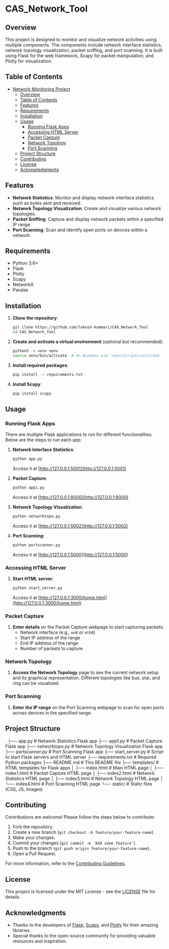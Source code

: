 # CAS_Network_Tool

## Overview

This project is designed to monitor and visualize network activities using multiple components. The components include network interface statistics, network topology visualization, packet sniffing, and port scanning. It is built using Flask for the web framework, Scapy for packet manipulation, and Plotly for visualization.

## Table of Contents

- [Network Monitoring Project](#network-monitoring-project)
  - [Overview](#overview)
  - [Table of Contents](#table-of-contents)
  - [Features](#features)
  - [Requirements](#requirements)
  - [Installation](#installation)
  - [Usage](#usage)
    - [Running Flask Apps](#running-flask-apps)
    - [Accessing HTML Server](#accessing-html-server)
    - [Packet Capture](#packet-capture)
    - [Network Topology](#network-topology)
    - [Port Scanning](#port-scanning)
  - [Project Structure](#project-structure)
  - [Contributing](#contributing)
  - [License](#license)
  - [Acknowledgments](#acknowledgments)

## Features

- **Network Statistics**: Monitor and display network interface statistics such as bytes sent and received.
- **Network Topology Visualization**: Create and visualize various network topologies.
- **Packet Sniffing**: Capture and display network packets within a specified IP range.
- **Port Scanning**: Scan and identify open ports on devices within a network.

## Requirements

- Python 3.6+
- Flask
- Plotly
- Scapy
- NetworkX
- Pandas

## Installation

1. **Clone the repository**:
    ```bash
    git clone https://github.com/lokesh-kummari/CAS_Network_Tool
    cd CAS_Network_Tool
    ```

2. **Create and activate a virtual environment** (optional but recommended):
    ```bash
    python3 -m venv venv
    source venv/bin/activate  # On Windows use `venv\Scripts\activate`
    ```

3. **Install required packages**:
    ```bash
    pip install -r requirements.txt
    ```

4. **Install Scapy**:
    ```bash
    pip install scapy
    ```

## Usage

### Running Flask Apps

There are multiple Flask applications to run for different functionalities. Below are the steps to run each app:

1. **Network Interface Statistics**:
    ```bash
    python app.py
    ```
    Access it at [http://127.0.0.1:5001](http://127.0.0.1:5001)

2. **Packet Capture**:
    ```bash
    python app1.py
    ```
    Access it at [http://127.0.0.1:8000](http://127.0.0.1:8000)

3. **Network Topology Visualization**:
    ```bash
    python networktopo.py
    ```
    Access it at [http://127.0.0.1:5002](http://127.0.0.1:5002)

4. **Port Scanning**:
    ```bash
    python portscanner.py
    ```
    Access it at [http://127.0.0.1:5000](http://127.0.0.1:5000)

### Accessing HTML Server

1. **Start HTML server**:
    ```bash
    python start_server.py
    ```
    Access it at [http://127.0.0.1:3000/home.html](http://127.0.0.1:3000/home.html)

### Packet Capture

1. **Enter details** on the Packet Capture webpage to start capturing packets:
    - Network interface (e.g., `en0` or `eth0`)
    - Start IP address of the range
    - End IP address of the range
    - Number of packets to capture

### Network Topology

1. **Access the Network Topology** page to see the current network setup and its graphical representation. Different topologies like bus, star, and ring can be visualized.

### Port Scanning

1. **Enter the IP range** on the Port Scanning webpage to scan for open ports across devices in the specified range.

## Project Structure
.
├── app.py # Network Statistics Flask app
├── app1.py # Packet Capture Flask app
├── networktopo.py # Network Topology Visualization Flask app
├── portscanner.py # Port Scanning Flask app
├── start_server.py # Script to start Flask servers and HTML server
├── requirements.txt # Required Python packages
├── README.md # This README file
├── templates/ # HTML templates for Flask apps
│ ├── index.html # Main HTML page
│ ├── index1.html # Packet Capture HTML page
│ ├── index2.html # Network Statistics HTML page
│ ├── index3.html # Network Topology HTML page
│ └── index4.html # Port Scanning HTML page
└── static/ # Static files (CSS, JS, images)

## Contributing

Contributions are welcome! Please follow the steps below to contribute:

1. Fork the repository.
2. Create a new branch (`git checkout -b feature/your-feature-name`).
3. Make your changes.
4. Commit your changes (`git commit -m 'Add some feature'`).
5. Push to the branch (`git push origin feature/your-feature-name`).
6. Open a Pull Request.

For more information, refer to the [Contributing Guidelines](CONTRIBUTING.md).

## License

This project is licensed under the MIT License - see the [LICENSE](LICENSE) file for details.

## Acknowledgments

- Thanks to the developers of [Flask](https://flask.palletsprojects.com/), [Scapy](https://scapy.net/), and [Plotly](https://plotly.com/) for their amazing libraries.
- Special thanks to the open-source community for providing valuable resources and inspiration.


